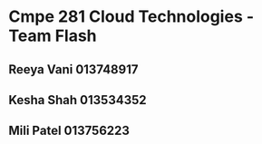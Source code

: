 # Cmpe 281 Cloud Technologies - Team Flash
## Reeya Vani 013748917
## Kesha Shah 013534352
## Mili Patel 013756223
